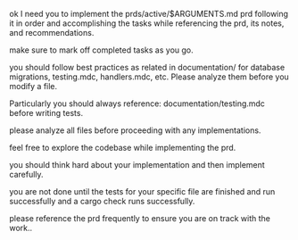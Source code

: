 ok I need you to implement the prds/active/$ARGUMENTS.md prd following it in 
order and accomplishing the tasks while referencing the prd, its notes, and recommendations.

make sure to mark off completed tasks as you go.

you should follow best practices as related in documentation/ for database migrations, testing.mdc, handlers.mdc, 
etc. Please analyze them before you modify a file.

Particularly you should always reference: documentation/testing.mdc before writing tests.

please analyze all files before proceeding with any implementations.

feel free to explore the codebase while implementing the prd.

you should think hard about your implementation and then implement carefully.

you are not done until the tests for your specific file are finished and run successfully and a cargo check runs successfully.

please reference the prd frequently to ensure you are on track with the work..